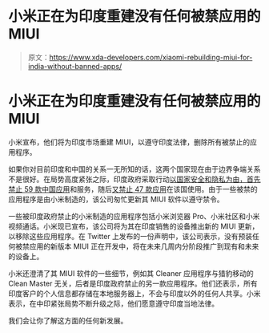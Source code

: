 # 小米正在为印度重建没有任何被禁应用的 MIUI

> 原文：<https://www.xda-developers.com/xiaomi-rebuilding-miui-for-india-without-banned-apps/>

# 小米正在为印度重建没有任何被禁应用的 MIUI

小米宣布，他们将为印度市场重建 MIUI，以遵守印度法律，删除所有被禁止的应用程序。

如果你对目前印度和中国的关系一无所知的话，这两个国家现在由于边界争端关系不是很好。在局势高度紧张之际，印度政府采取行动[以国家安全和隐私为由，首先禁止 59 款中国应用](https://www.xda-developers.com/breaking-india-bans-tiktok-mi-community-57-other-chinese-apps/)和服务，随后[又禁止 47 款应用](https://www.xda-developers.com/india-bans-47-more-apps-clones-another-275-radar-including-pubgm-resso-zili-aliexpress-xiaomi/)在该国使用。由于一些被禁的应用程序是由小米制造的，该公司匆忙更新其 MIUI 软件以遵守禁令。

一些被印度政府禁止的小米制造的应用程序包括小米浏览器 Pro、小米社区和小米视频通话。小米现已宣布，该公司将为其在印度销售的设备推出新的 MIUI 更新，以移除这些应用程序。在 Twitter 上发布的一份声明中，该公司表示，没有预装任何被禁应用的新版本 MIUI 正在开发中，将在未来几周内分阶段推广到现有和未来的设备上。

小米还澄清了其 MIUI 软件的一些细节，例如其 Cleaner 应用程序与猎豹移动的 Clean Master 无关，后者是印度政府禁止的另一款应用程序。他们还表示，所有印度客户的个人信息都存储在本地服务器上，不会与印度以外的任何人共享。小米表示，在中印紧张局势不断升级之际，他们愿意遵守印度当地法律。

我们会让你了解这方面的任何新发展。